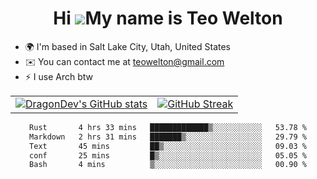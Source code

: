 <div align="center">
  
# Hi ![](https://user-images.githubusercontent.com/18350557/176309783-0785949b-9127-417c-8b55-ab5a4333674e.gif)My name is Teo Welton
</div>

*   🌍  I'm based in Salt Lake City, Utah, United States
*   ✉️  You can contact me at [teowelton@gmail.com](mailto:teowelton@gmail.com)
*   ⚡  I use Arch btw

<div align="center">

|||
|:-------------------------:|:-------------------------:|
| [![DragonDev's GitHub stats](https://github-readme-stats.vercel.app/api?username=DragonDev07&bg_color=1e1e2e&text_color=cdd6f4&icon_color=cba6f7&title_color=94e2d5)](https://github.com/DragonDev07) | [![GitHub Streak](https://streak-stats.demolab.com?user=DragonDev07&theme=catppuccin-mocha)](https://git.io/streak-stats) |

<!--START_SECTION:waka-->

```txt
Rust       4 hrs 33 mins   █████████████▒░░░░░░░░░░░   53.78 %
Markdown   2 hrs 31 mins   ███████▒░░░░░░░░░░░░░░░░░   29.79 %
Text       45 mins         ██▒░░░░░░░░░░░░░░░░░░░░░░   09.03 %
conf       25 mins         █▒░░░░░░░░░░░░░░░░░░░░░░░   05.05 %
Bash       4 mins          ▒░░░░░░░░░░░░░░░░░░░░░░░░   00.90 %
```

<!--END_SECTION:waka-->

</div>
